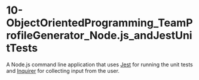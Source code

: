 # 10-ObjectOrientedProgramming_TeamProfileGenerator_Node.js_andJestUnitTests
A Node.js command line application that uses [Jest](https://www.npmjs.com/package/jest) for running the unit tests and [Inquirer](https://www.npmjs.com/package/inquirer) for collecting input from the user. 
